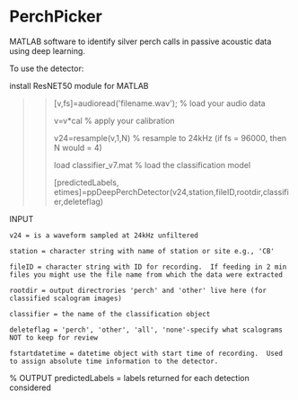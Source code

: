 # PerchPicker
MATLAB software to identify silver perch calls in passive acoustic data using deep learning. 

To use the detector: 

install ResNET50 module for MATLAB 

>> [v,fs]=audioread('filename.wav'); % load your audio data 
>> 
>> v=v*cal % apply your calibration 
>> 
>> v24=resample(v,1,N) % resample to 24kHz (if fs = 96000, then N would = 4) 
>> 
>> load classifier_v7.mat % load the classification model 
>> 
>> [predictedLabels, etimes]=ppDeepPerchDetector(v24,station,fileID,rootdir,classifier,deleteflag) 
>> 

  INPUT

    v24 = is a waveform sampled at 24kHz unfiltered  

    station = character string with name of station or site e.g., 'CB' 

    fileID = character string with ID for recording.  If feeding in 2 min files you might use the file name from which the data were extracted 

    rootdir = output directrories 'perch' and 'other' live here (for classified scalogram images) 

    classifier = the name of the classification object 

    deleteflag = 'perch', 'other', 'all', 'none'-specify what scalograms NOT to keep for review  

    fstartdatetime = datetime object with start time of recording.  Used to assign absolute time information to the detector.   

% OUTPUT 
    predictedLabels = labels returned for each detection considered 

